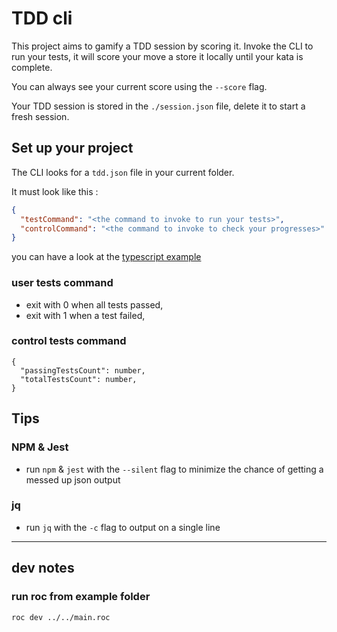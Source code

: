 # TDD cli

This project aims to gamify a TDD session by scoring it. Invoke the CLI to run your tests, it will score your move a store it locally until your kata is complete.

You can always see your current score using the `--score` flag.

Your TDD session is stored in the `./session.json` file, delete it to start a fresh session.

## Set up your project
The CLI looks for a `tdd.json` file in your current folder.

It must look like this :
```json
{
  "testCommand": "<the command to invoke to run your tests>",
  "controlCommand": "<the command to invoke to check your progresses>"
}
```
you can have a look at the [typescript example](./_examples/typescript)

### user tests command
- exit with 0 when all tests passed,
- exit with 1 when a test failed,

### control tests command
```
{
  "passingTestsCount": number,
  "totalTestsCount": number,
}
```

## Tips
### NPM & Jest
- run `npm` & `jest` with the `--silent` flag to minimize the chance of getting a messed up json output

### jq
- run `jq` with the `-c` flag to output on a single line

---

## dev notes
### run roc from example folder
```
roc dev ../../main.roc
```
